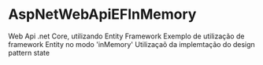 # AspNetWebApiEFInMemory
Web Api .net Core, utilizando Entity Framework
Exemplo de utilização de framework Entity no modo 'inMemory' 
Utilizaçaõ da implemtação do design pattern state

